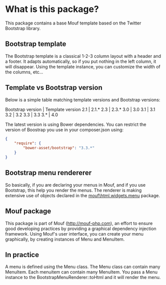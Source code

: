 What is this package?
=====================

This package contains a base Mouf template based on the Twitter Bootstrap library.

Bootstrap template
------------------

The Bootstrap template is a classical 1-2-3 column layout with a header and a footer.
It adapts automatically, so if you put nothing in the left column, it will disappear.
Using the template instance, you can customize the width of the columns, etc...

Template vs Bootstrap version
-----------------------------

Below is a simple table matching template versions and Bootstrap versions:

Bootstrap version | Template version
2.1               | 2.1.*
2.3               | 2.3.*
3.0               | 3.0
3.1               | 3.1
3.2               | 3.2
3.3               | 3.3
3.*               | 4.0

The latest version is using Bower dependencies.
You can restrict the version of Boostrap you use in your composer.json using:

```json
{
	"require": {
		"bower-asset/bootstrap": "3.3.*"
	}
}
```

Bootstrap menu rendererer
-------------------------

So basically, if you are declaring your menus in Mouf, and if you use Bootstrap, this help you render the menus.
The renderer is making extensive use of objects declared in the [mouf\html.widgets.menu](https://github.com/thecodingmachine/html.widgets.menu) package.

Mouf package
------------

This package is part of Mouf (http://mouf-php.com), an effort to ensure good developing practices by providing a graphical dependency injection framework.
Using Mouf's user interface, you can create your menu graphically, by creating instances of Menu and MenuItem.

In practice
-----------

A menu is defined using the Menu class.
The Menu class can contain many MenuItem. Each menuitem can contain many MenuItem.
You pass a Menu instance to the BootstrapMenuRenderer::toHtml and it will render the menu. 